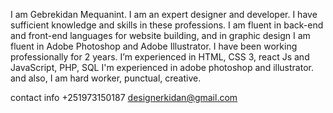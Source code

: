 I am Gebrekidan Mequanint.
I am an expert designer and developer. 
I have sufficient knowledge and skills in these professions. 
I am fluent in back-end and front-end languages for website building, and in graphic design I am fluent in Adobe Photoshop and Adobe Illustrator. 
I have been working professionally for 2 years. 
I’m experienced in HTML, CSS 3, react Js and JavaScript, PHP, SQL
I'm experienced in adobe photoshop and illustrator.
and also, I am hard worker, punctual, creative.

contact info 
+251973150187
designerkidan@gmail.com
